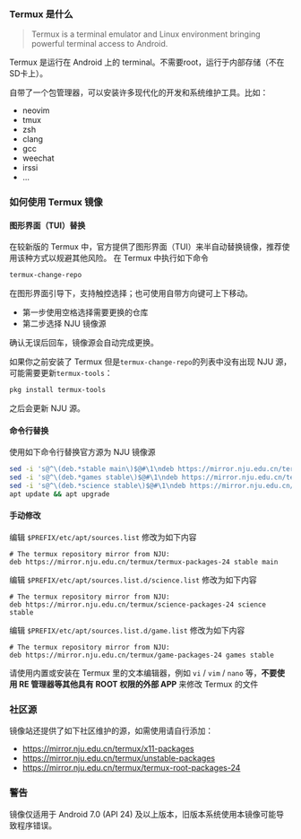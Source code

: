 ### Termux 是什么

> Termux is a terminal emulator and Linux environment bringing powerful terminal access to Android.

Termux 是运行在 Android 上的 terminal。不需要root，运行于内部存储（不在SD卡上）。

自带了一个包管理器，可以安装许多现代化的开发和系统维护工具。比如：

 * neovim
 * tmux
 * zsh
 * clang
 * gcc
 * weechat
 * irssi
 * ...

### 如何使用 Termux 镜像

#### 图形界面（TUI）替换

在较新版的 Termux 中，官方提供了图形界面（TUI）来半自动替换镜像，推荐使用该种方式以规避其他风险。
在 Termux 中执行如下命令

```bash
termux-change-repo
```

在图形界面引导下，支持触控选择；也可使用自带方向键可上下移动。   

- 第一步使用空格选择需要更换的仓库
- 第二步选择 NJU 镜像源

确认无误后回车，镜像源会自动完成更换。

如果你之前安装了 Termux 但是`termux-change-repo`的列表中没有出现 NJU 源，可能需要更新`termux-tools`：

```bash
pkg install termux-tools
```

之后会更新 NJU 源。

#### 命令行替换

使用如下命令行替换官方源为 NJU 镜像源

``` bash
sed -i 's@^\(deb.*stable main\)$@#\1\ndeb https://mirror.nju.edu.cn/termux/termux-packages-24 stable main@' $PREFIX/etc/apt/sources.list
sed -i 's@^\(deb.*games stable\)$@#\1\ndeb https://mirror.nju.edu.cn/termux/game-packages-24 games stable@' $PREFIX/etc/apt/sources.list.d/game.list
sed -i 's@^\(deb.*science stable\)$@#\1\ndeb https://mirror.nju.edu.cn/termux/science-packages-24 science stable@' $PREFIX/etc/apt/sources.list.d/science.list
apt update && apt upgrade
```

#### 手动修改

编辑 `$PREFIX/etc/apt/sources.list` 修改为如下内容

```
# The termux repository mirror from NJU:
deb https://mirror.nju.edu.cn/termux/termux-packages-24 stable main
```

编辑 `$PREFIX/etc/apt/sources.list.d/science.list` 修改为如下内容

```
# The termux repository mirror from NJU:
deb https://mirror.nju.edu.cn/termux/science-packages-24 science stable
```

编辑 `$PREFIX/etc/apt/sources.list.d/game.list` 修改为如下内容

```
# The termux repository mirror from NJU:
deb https://mirror.nju.edu.cn/termux/game-packages-24 games stable
```
请使用内置或安装在 Termux 里的文本编辑器，例如 `vi` / `vim` / `nano` 等，**不要使用 RE 管理器等其他具有 ROOT 权限的外部 APP** 来修改 Termux 的文件

### 社区源

镜像站还提供了如下社区维护的源，如需使用请自行添加：

- https://mirror.nju.edu.cn/termux/x11-packages
- https://mirror.nju.edu.cn/termux/unstable-packages
- https://mirror.nju.edu.cn/termux/termux-root-packages-24

### 警告

镜像仅适用于 Android 7.0 (API 24) 及以上版本，旧版本系统使用本镜像可能导致程序错误。
